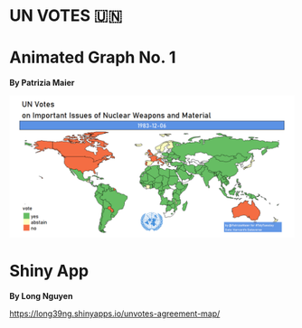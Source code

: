 UN VOTES 🇺🇳
================

# Animated Graph No. 1

**By Patrizia Maier**


![](README_files/figure-gfm/un_votes.gif)

# Shiny App

**By Long Nguyen**

https://long39ng.shinyapps.io/unvotes-agreement-map/ 

